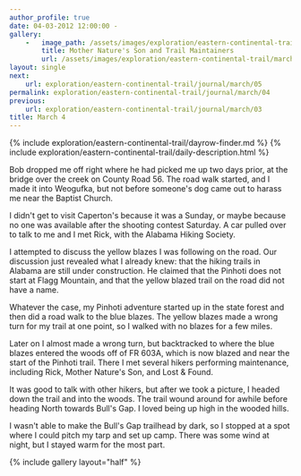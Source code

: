 ```yaml
---
author_profile: true
date: 04-03-2012 12:00:00 -
gallery:
    -   image_path: /assets/images/exploration/eastern-continental-trail/march/small/4-1.jpg
        title: Mother Nature's Son and Trail Maintainers
        url: /assets/images/exploration/eastern-continental-trail/march/large/4-1.jpg
layout: single
next:
    url: exploration/eastern-continental-trail/journal/march/05
permalink: exploration/eastern-continental-trail/journal/march/04
previous:
    url: exploration/eastern-continental-trail/journal/march/03
title: March 4
---
```

{% include exploration/eastern-continental-trail/dayrow-finder.md %}
{% include exploration/eastern-continental-trail/daily-description.html %}

Bob dropped me off right where he had picked me up two days prior, at the bridge over the creek on County Road 56. The road walk started, and I made it into Weogufka, but not before someone's dog came out to harass me near the Baptist Church.

I didn't get to visit Caperton's because it was a Sunday, or maybe because no one was available after the shooting contest Saturday. A car pulled over to talk to me and I met Rick, with the Alabama Hiking Society.

I attempted to discuss the yellow blazes I was following on the road. Our discussion just revealed what I already knew: that the hiking trails in Alabama are still under construction. He claimed that the Pinhoti does not start at Flagg Mountain, and that the yellow blazed trail on the road did not have a name.

Whatever the case, my Pinhoti adventure started up in the state forest and then did a road walk to the blue blazes. The yellow blazes made a wrong turn for my trail at one point, so I walked with no blazes for a few miles.

Later on I almost made a wrong turn, but backtracked to where the blue blazes entered the woods off of FR 603A, which is now blazed and near the start of the Pinhoti trail. There I met several hikers performing maintenance, including Rick, Mother Nature's Son, and Lost & Found.

It was good to talk with other hikers, but after we took a picture, I headed down the trail and into the woods. The trail wound around for awhile before heading North towards Bull's Gap. I loved being up high in the wooded hills.

I wasn't able to make the Bull's Gap trailhead by dark, so I stopped at a spot where I could pitch my tarp and set up camp. There was some wind at night, but I stayed warm for the most part.

{% include gallery layout="half" %}